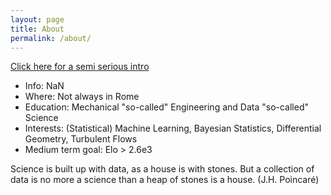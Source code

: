 ```yaml
---
layout: page
title: About
permalink: /about/
---
```


[Click here for a semi serious intro](https://www.linkedin.com/in/giorgio-c-giannone/)

* Info: NaN
* Where: Not always in Rome
* Education: Mechanical "so-called" Engineering and Data "so-called" Science
* Interests: (Statistical) Machine Learning, Bayesian Statistics, Differential Geometry, Turbulent Flows
* Medium term goal: Elo > 2.6e3  

Science is built up with data, as a house is with stones. 
But a collection of data is no more a science than a heap of stones is a house. (J.H. Poincaré)